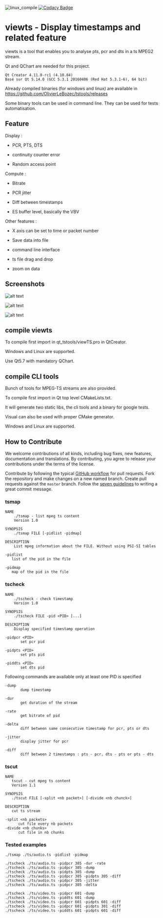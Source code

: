 ![linux_compile](https://github.com/OlivierLeBozec/viewts/workflows/linux_compile/badge.svg)
[![Codacy Badge](https://api.codacy.com/project/badge/Grade/0fb4b49561494673ad88048db7b17943)](https://app.codacy.com/manual/OlivierLeBozec/viewts?utm_source=github.com&utm_medium=referral&utm_content=OlivierLeBozec/viewts&utm_campaign=Badge_Grade_Dashboard)

# viewts - Display timestamps and related feature

viewts is a tool that enables you to analyse pts, pcr and dts in a ts MPEG2 stream.

Qt and QChart are needed for this project.

    Qt Creator 4.11.0-rc1 (4.10.84)
    Basé sur Qt 5.14.0 (GCC 5.3.1 20160406 (Red Hat 5.3.1-6), 64 bit)

Already compiled binaries (for windows and linux) are available in <https://github.com/OlivierLeBozec/tstools/releases>

Some binary tools can be used in command line. They can be used for tests automatisation.

## Feature

Display :

  - PCR, PTS, DTS

  - continuity counter error

  - Random access point

Compute :

  - Bitrate

  - PCR jitter

  - Diff between timestamps

  - ES buffer level, basically the VBV

Other features :

  - X axis can be set to time or packet number

  - Save data into file

  - command line interface

  - ts file drag and drop

  - zoom on data

## Screenshots

![alt text](https://github.com/OlivierLeBozec/tstools/blob/master/screenshots/pcrjitter.png)

![alt text](https://github.com/OlivierLeBozec/tstools/blob/master/screenshots/pcrptsdts.png)

![alt text](https://github.com/OlivierLeBozec/tstools/blob/master/screenshots/ptspcr.png)

## compile viewts
To compile first import in qt_tstools/viewTS.pro in QtCreator.

Windows and Linux are supported.

Use Qt5.7 with mandatory QChart.

## compile CLI tools
Bunch of tools for MPEG-TS streams are also provided.

To compile first import in Qt top level CMakeLists.txt.

It will generate two static libs, the cli tools and a binary for google tests.

Visual can also be used with proper CMake generator.

Windows and Linux are supported.

## How to Contribute

We welcome contributions of all kinds, including bug fixes, new features,
documentation and translations. By contributing, you agree to release
your contributions under the terms of the license.

Contribute by following the typical
[GitHub workflow](https://guides.github.com/introduction/flow/index.html)
for pull requests. Fork the repository and make changes on a new named
branch. Create pull requests against the `master` branch. Follow the
[seven guidelines](https://chris.beams.io/posts/git-commit/) to writing a
great commit message.

### tsmap
    NAME
        ./tsmap - list mpeg ts content
        Version 1.0

    SYNOPSIS
        ./tsmap FILE [-pidlist -pidmap]

    DESCRIPTION
        List mpeg information about the FILE. Without using PSI-SI tables

    -pidlist
       list of the pid in the file

    -pidmap
       map of the pid in the file

### tscheck
    NAME
        ./tscheck - check timestamp
        Version 1.0

    SYNOPSIS
        ./tscheck FILE -pid <PID> [...]

    DESCRIPTION
        Display specified timestamp operation

    -pidpcr <PID>
           set pcr pid

    -pidpts <PID>
           set pts pid

    -piddts <PID>
           set dts pid

Following commands are available only at least one PID is specified

    -dump
           dump timestamp

    -dur
           get duration of the stream

    -rate
           get bitrate of pid

    -delta
           diff between same consecutive timestamp for pcr, pts or dts

    -jitter
           display jitter for pcr

    -diff
           diff between 2 timestamps : pts - pcr, dts - pts or pts - dts

### tscut
    NAME
       tscut - cut mpeg ts content
       Version 1.1

    SYNOPSIS
       ./tscut FILE [-split <nb packet>] [-divide <nb chunck>]

    DESCRIPTION
       cut ts stream

    -split <nb packets>
          cut file every nb packets
    -divide <nb chunks>
          cut file in nb chunks

### Tested examples
    ./tsmap ./ts/audio.ts -pidlist -pidmap

    ./tscheck ./ts/audio.ts -pidpcr 305 -dur -rate
    ./tscheck ./ts/audio.ts -pidpcr 305 -dump
    ./tscheck ./ts/audio.ts -pidpts 305 -dump
    ./tscheck ./ts/audio.ts -pidpcr 305 -pidpts 305 -diff
    ./tscheck ./ts/audio.ts -pidpcr 305 -jitter
    ./tscheck ./ts/audio.ts -pidpcr 305 -delta

    ./tscheck ./ts/video.ts -pidpcr 601 -dump
    ./tscheck ./ts/video.ts -piddts 601 -dump
    ./tscheck ./ts/video.ts -pidpcr 601 -pidpts 601 -diff
    ./tscheck ./ts/video.ts -pidpcr 601 -pidpts 301 -diff
    ./tscheck ./ts/video.ts -piddts 601 -pidpts 601 -diff
